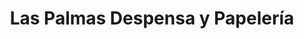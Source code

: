 ---
title: "Las Palmas Despensa y Papelería"
url: /santa-tecla/las-palmas-despensa-y-papeleria/
shop: supermercado
---